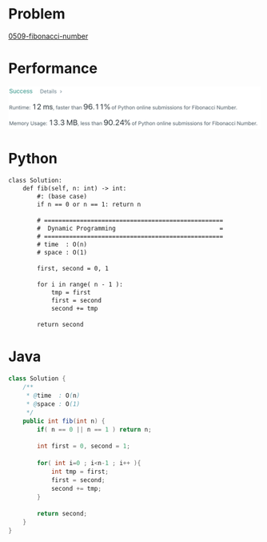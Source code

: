 # Problem
[0509-fibonacci-number](https://leetcode.com/problems/fibonacci-number)

# Performance
![result](./result.png)

# Python
```Python3
class Solution:
    def fib(self, n: int) -> int:
        #: (base case)
        if n == 0 or n == 1: return n
        
        # ==================================================
        #  Dynamic Programming                             =
        # ==================================================
        # time  : O(n)
        # space : O(1)
        
        first, second = 0, 1
        
        for i in range( n - 1 ):
            tmp = first
            first = second
            second += tmp
            
        return second
```

# Java
```Java
class Solution {
    /**
     * @time  : O(n)
     * @space : O(1)
     */
    public int fib(int n) {
        if( n == 0 || n == 1 ) return n;
        
        int first = 0, second = 1;
        
        for( int i=0 ; i<n-1 ; i++ ){
            int tmp = first;
            first = second;
            second += tmp;
        }
        
        return second;
    }
}
```

